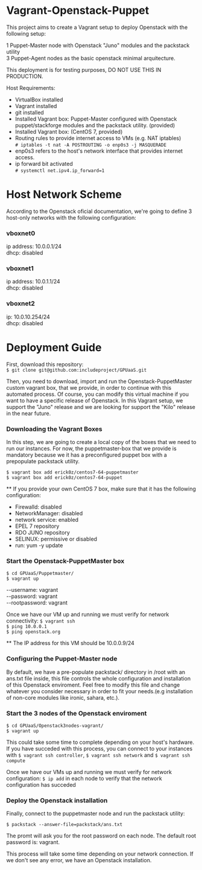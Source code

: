 # Vagrant-Openstack-Puppet

This project aims to create a Vagrant setup to deploy Openstack with the
following setup:

1 Puppet-Master node with Openstack "Juno" modules and the packstack utility<br>
3 Puppet-Agent nodes as the basic openstack minimal arquitecture.

This deployment is for testing purposes, DO NOT USE THIS IN PRODUCTION.

Host Requirements:

* VirtualBox installed
* Vagrant installed
* git installed
* Installed Vagrant box: Puppet-Master configured with Openstack puppet/stackforge modules and the packstack utility. (provided)
* Installed Vagrant box: (CentOS 7, provided) 
* Routing rules to provide internet access to VMs (e.g. NAT iptables)<br>
`# iptables -t nat -A POSTROUTING -o enp0s3 -j MASQUERADE`<br>
 * enp0s3 refers to the host's network interface that provides internet access.
* ip forward bit activated<br>
`# systemctl net.ipv4.ip_forward=1`

# Host Network Scheme

According to the Openstack oficial documentation, we're going to define 3
host-only networks with the following configuration:

### vboxnet0
ip address: 10.0.0.1/24 <br>
dhcp: disabled

### vboxnet1
ip address: 10.0.1.1/24 <br>
dhcp: disabled

### vboxnet2
ip: 10.0.10.254/24 <br>
dhcp: disabled

# Deployment Guide

First, download this repository:<br>
`$ git clone git@github.com:includeproject/GPUaaS.git`

Then, you need to download, import and run the Openstack-PuppetMaster custom vagrant box, that we provide, in order to continue with this automated process. Of course, you can modify this virtual machine if you want to have a specific release of Openstack. In this Vagrant setup, we support the "Juno" release and we are looking for support the "Kilo" release in the near future.

### Downloading the Vagrant Boxes

In this step, we are going to create a local copy of the boxes that we need to run our instances. For now, the puppetmaster-box that we provide is mandatory because we it has a preconfigured puppet box with a prepopulate packstack utility. 

`$ vagrant box add erick0z/centos7-64-puppetmaster`<br>
`$ vagrant box add erick0z/centos7-64-puppet`

** If you provide your own CentOS 7 box, make sure that it has the following configuration:

* Firewalld: disabled
* NetworkManager: disabled
* network service: enabled
* EPEL 7 repository
* RDO JUNO repository
* SELINUX: permissive or disabled
* run: yum -y update

### Start the Openstack-PuppetMaster box
`$ cd GPUaaS/Puppetmaster/`<br>
`$ vagrant up`<br>

--username: vagrant<br>
--password: vagrant<br>
--rootpassword: vagrant<br>


Once we have our VM up and running we must verify for network connectivity:
`$ vagrant ssh`<br>
`$ ping 10.0.0.1`<br>
`$ ping openstack.org`

** The IP address for this VM should be 10.0.0.9/24

### Configuring the Puppet-Master node

By default, we have a pre-populate packstack/ directory in /root with an ans.txt file inside,  this file controls the whole configuration and installation of this Openstack enviroment. Feel free to modify this file and change whatever you consider necessary in order to fit your needs.(e.g installation of non-core modules like ironic, sahara, etc.).

### Start the 3 nodes of the Openstack enviroment
`$ cd GPUaaS/Openstack3nodes-vagrant/`<br>
`$ vagrant up`<br>

This could take some time to complete depending on your host's hardware. If you have succeded with this process, 
you can connect to your instances with `$ vagrant ssh controller`, `$ vagrant ssh network` and `$ vagrant ssh compute` <br>

Once we have our VMs up and running we must verify for network configuration:
`$ ip add` in each node to verify that the network configuration has succeded<br>


### Deploy the Openstack installation

Finally, connect to the puppetmaster node and run the packstack utility:<br>

`$ packstack --answer-file=packstack/ans.txt`<br>

The promt will ask you for the root password on each node. The default root password is: vagrant. <br>

This process will take some time depending on your network connection. If we don't see any error, we have an Openstack installation.

 
